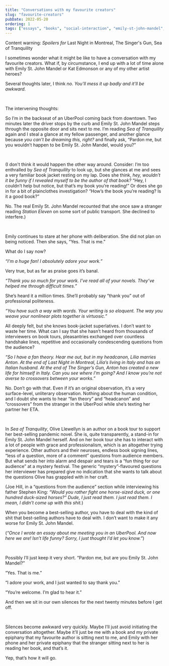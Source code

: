 ```yaml
---
title: "Conversations with my favourite creators"
slug: "favourite-creators"
pubDate: 2022-05-20
ordering: 1
tags: ["essays", "books", "social-interaction", "emily-st-john-mandel", "kat-edmonson", "awkward", "what-do-you-say", "last-night-in-montreal", "the-singer's-gun", "station-eleven", "sea-of-tranquility", "stephen-king", "on-writing", "ridesharing"]
---
```


<div class="content-warning">
<span class="small-caps">Content warning</span>: <i>Spoilers for</i> Last Night in Montreal, The Singer's Gun, Sea of Tranquility
</div>


<span class="small-caps">I sometimes wonder</span> what it might be like to have a conversation with my favourite creators. What if, by circumstance, I end up with a lot of time alone with Emily St. John Mandel or Kat Edmonson or any of my other artist heroes?

Several thoughts later, I think _no. You’ll mess it up badly and it’ll be awkward._

<br />

The intervening thoughts:

So I’m in the backseat of an UberPool coming back from downtown. Two minutes later the driver stops by the curb and Emily St. John Mandel steps through the opposite door and sits next to me. I’m reading _Sea of Tranquility_ again and I steal a glance at my fellow passenger, and another glance because _you can’t be dreaming this, right?_ and finally ask, “Pardon me, but you wouldn’t happen to be Emily St. John Mandel, would you?”

<br />

(I don't think it would happen the other way around. Consider: I’m too enthralled by _Sea of Tranquility_ to look up, but she glances at me and sees a very familiar book jacket resting on my lap. Does she think, _hey, wouldn’t it be funny if I revealed myself to be the author of that book?_ “Hey, I couldn’t help but notice, but that’s my book you’re reading!” Or does she go in for a bit of plainclothes investigation? “How’s the book you’re reading? Is it a good book?”

No. The real Emily St. John Mandel recounted that she once saw a stranger reading _Station Eleven_ on some sort of public transport. She declined to interfere.)

<br />

Emily continues to stare at her phone with deliberation. She did not plan on being noticed. Then she says, “Yes. That is me.”

What do I say now?

_“I’m a huge fan! I absolutely adore your work.”_

Very true, but as far as praise goes it’s banal.

_“Thank you so much for your work. I’ve read all of your novels. They’ve helped me through difficult times.”_

She’s heard it a million times. She’ll probably say “thank you” out of professional politeness.

_“You have such a way with words. Your writing is so eloquent. The way you weave your nonlinear plots together is virtuosic.”_

All deeply felt, but she knows book-jacket superlatives. I don’t want to waste her time. What can I say that she hasn’t heard from thousands of interviewers on book tours, pleasantries exchanged over countless handshake lines, repetitive and occasionally condescending questions from the audience?

_“So I have a fan theory. Hear me out, but in my headcanon, Lilia marries Anton. At the end of Last Night in Montreal, Lilia’s living in Italy and has an Italian husband. At the end of The Singer’s Gun, Anton has created a new life for himself in Italy. Can you see where I’m going? And I know you’re not averse to crossovers between your works.”_

No. Don’t go with that. Even if it’s an original observation, it’s a very surface-level, unliterary observation. Nothing about the human condition, and I doubt she wants to hear “fan theory” and “headcanon” and “crossovers” from the stranger in the UberPool while she’s texting her partner her ETA.

<br />

In _Sea of Tranquility_, Olive Llewellyn is an author on a book tour to support her best-selling pandemic novel. She is, quite transparently, a stand-in for Emily St. John Mandel herself. And on her book tour she has to interact with a lot of people with grace and professionalism, which is an altogether trying experience. Other authors and their neuroses, endless book signing lines, “less of a question, more of a comment” questions from audience members. But what sends her into alarm and despair and tears is a “fun thing for our audience” at a mystery festival. The generic “mystery”-flavoured questions her interviewer has prepared give no indication that she wants to talk about the questions Olive has grappled with in her craft.

(Joe Hill, in a “questions from the audience” section while interviewing his father Stephen King: _“Would you rather fight one horse-sized duck, or one hundred duck-sized horses?” Dude, I just read them. I just read them. I mean, I didn’t come up with this shit._)

When you become a best-selling author, you have to deal with the kind of shit that best-selling authors have to deal with. I don’t want to make it any worse for Emily St. John Mandel.

(_“Once I wrote an essay about me meeting you in an UberPool. And now here we are! Isn’t life funny? Sorry, I just thought I’d let you know.”_)

<br />

Possibly I’ll just keep it very short. “Pardon me, but are you Emily St. John Mandel?”

“Yes. That is me.”

“I adore your work, and I just wanted to say thank you.”

“You’re welcome. I’m glad to hear it.”

And then we sit in our own silences for the next twenty minutes before I get off.

<br />

Silences become awkward very quickly. Maybe I’ll just avoid initiating the conversation altogether. Maybe it’ll just be me with a book and my private epiphany that my favourite author is sitting next to me, and Emily with her phone and her private epiphany that the stranger sitting next to her is reading her book, and that’s it.

Yep, that’s how it will go.

